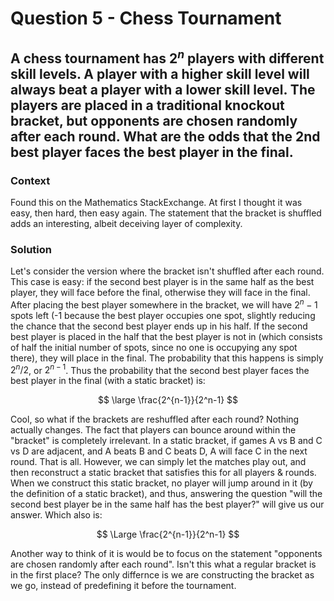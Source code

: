 # Question 5 - Chess Tournament  

## A chess tournament has $2^n$ players with different skill levels. A player with a higher skill level will always beat a player with a lower skill level. The players are placed in a traditional knockout bracket, but opponents are chosen randomly after each round. What are the odds that the 2nd best player faces the best player in the final.  

### Context  
Found this on the Mathematics StackExchange. At first I thought it was easy, then hard, then easy again. The statement that the bracket is shuffled adds an interesting, albeit deceiving layer of complexity.  

### Solution  
Let's consider the version where the bracket isn't shuffled after each round. This case is easy: if the second best player is in the same half as the best player, they will face before the final, otherwise they will face in the final. After placing the best player somewhere in the bracket, we will have $2^n-1$ spots left (-1 because the best player occupies one spot, slightly reducing the chance that the second best player ends up in his half. If the second best player is placed in the half that the best player is not in (which consists of half the initial number of spots, since no one is occupying any spot there), they will place in the final. The probability that this happens is simply $2^n/2$, or $2^{n-1}$. Thus the probability that the second best player faces the best player in the final (with a static bracket) is:  

$$
\large \frac{2^{n-1}}{2^n-1}
$$

Cool, so what if the brackets are reshuffled after each round? Nothing actually changes. The fact that players can bounce around within the "bracket" is completely irrelevant. In a static bracket, if games A vs B and C vs D are adjacent, and A beats B and C beats D, A will face C in the next round. That is all. However, we can simply let the matches play out, and then reconstruct a static bracket that satisfies this for all players & rounds. When we construct this static bracket, no player will jump around in it (by the definition of a static bracket), and thus, answering the question "will the second best player be in the same half has the best player?" will give us our answer. Which also is:

$$
\Large \frac{2^{n-1}}{2^n-1}
$$

Another way to think of it is would be to focus on the statement "opponents are chosen randomly after each round". Isn't this what a regular bracket is in the first place? The only differnce is we are constructing the bracket as we go, instead of predefining it before the tournament.
